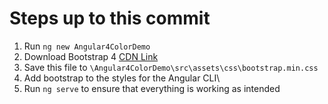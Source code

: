 # Steps up to this commit
1. Run `ng new Angular4ColorDemo`
2. Download Bootstrap 4 [CDN Link](https://maxcdn.bootstrapcdn.com/bootstrap/4.0.0-alpha.6/css/bootstrap.min.css)
3. Save this file to `\Angular4ColorDemo\src\assets\css\bootstrap.min.css`
4. Add bootstrap to the styles for the Angular CLI\
5. Run `ng serve` to ensure that everything is working as intended
